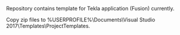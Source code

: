 Repository contains template for Tekla application (Fusion) currently.

Copy zip files to %USERPROFILE%\Documents\Visual Studio 2017\Templates\ProjectTemplates.
